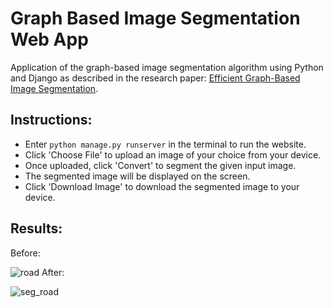 # Graph Based Image Segmentation Web App
Application of the graph-based image segmentation algorithm using Python and Django as described in the research paper: [Efficient Graph-Based Image Segmentation](https://cs.brown.edu/people/pfelzens/papers/seg-ijcv.pdf).  
## Instructions:
* Enter `python manage.py runserver` in the terminal to run the website.
* Click 'Choose File' to upload an image of your choice from your device.
* Once uploaded, click 'Convert' to segment the given input image.
* The segmented image will be displayed on the screen.
* Click 'Download Image' to download the segmented image to your device.
## Results:
Before:

![road](https://github.com/Viyer533/graph-image-segmentation/assets/92812168/509a14e2-116f-47e2-9020-29c05fc19134)
After:

![seg_road](https://github.com/Viyer533/graph-image-segmentation/assets/92812168/59166c9f-6294-47fe-8c62-722522b0807a)
